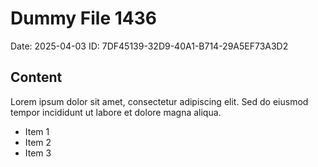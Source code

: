 # Dummy File 1436

Date: 2025-04-03
ID: 7DF45139-32D9-40A1-B714-29A5EF73A3D2

## Content

Lorem ipsum dolor sit amet, consectetur adipiscing elit.
Sed do eiusmod tempor incididunt ut labore et dolore magna aliqua.

* Item 1
* Item 2
* Item 3
